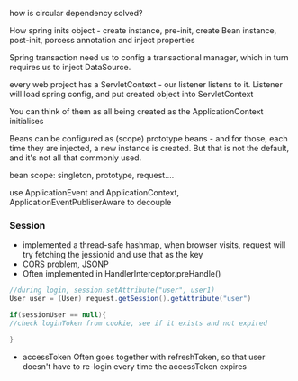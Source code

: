 how is circular dependency solved?

How spring inits object - create instance, pre-init,  create Bean instance, post-init, porcess annotation and inject properties

Spring transaction need us to config a transactional manager, which in turn requires us to inject DataSource. 

every web project has a ServletContext - our listener listens to it. Listener will load spring config, and put created object into ServletContext

You can think of them as all being created as the ApplicationContext initialises

Beans can be configured as (scope) prototype beans - and for those, each time they are injected, a new instance is created. But that is not the default, and it's not all that commonly used.

bean scope: singleton, prototype, request....

use ApplicationEvent and ApplicationContext, ApplicationEventPubliserAware to decouple

### Session
* implemented a thread-safe hashmap, when browser visits, request will try fetching the jessionid and use that as the key
* CORS problem, JSONP
* Often implemented in HandlerInterceptor.preHandle()
```java
//during login, session.setAttribute("user", user1)
User user = (User) request.getSession().getAttribute("user") 

if(sessionUser == null){
//check loginToken from cookie, see if it exists and not expired

}
```
* accessToken Often goes together with refreshToken, so that user doesn't have to re-login every time the accessToken expires
